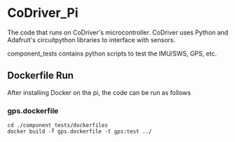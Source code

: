 # CoDriver_Pi
The code that runs on CoDriver's microcontroller. CoDriver uses Python and Adafruit's circuitpython libraries to interface with sensors.

component_tests contains python scripts to test the IMU/SWS, GPS, etc.

## Dockerfile Run

After installing Docker on the pi, the code can be run as follows

### gps.dockerfile

```
cd ./component_tests/dockerfiles
docker build -f gps.dockerfile -t gps:test ../
```